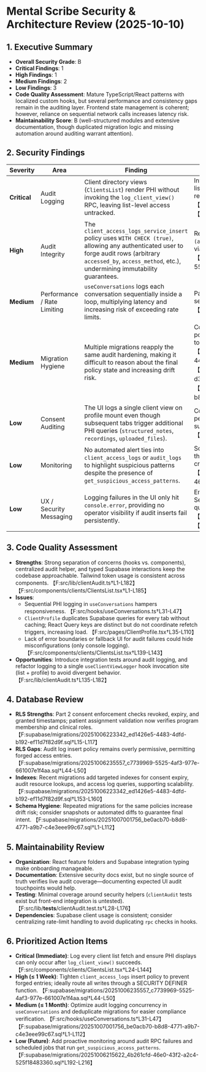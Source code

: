 # Mental Scribe Security & Architecture Review (2025-10-10)

## 1. Executive Summary
- **Overall Security Grade**: B
- **Critical Findings**: 1
- **High Findings**: 1
- **Medium Findings**: 2
- **Low Findings**: 3
- **Code Quality Assessment**: Mature TypeScript/React patterns with localized custom hooks, but several performance and consistency gaps remain in the auditing layer. Frontend state management is coherent; however, reliance on sequential network calls increases latency risk.
- **Maintainability Score**: B (well-structured modules and extensive documentation, though duplicated migration logic and missing automation around auditing warrant attention).

## 2. Security Findings
| Severity | Area | Finding | Recommendation |
| --- | --- | --- | --- |
| **Critical** | Audit Logging | Client directory views (`ClientsList`) render PHI without invoking the `log_client_view()` RPC, leaving list-level access untracked. | Invoke `batchLogClientViews` (or equivalent) after the client list query resolves so every PHI retrieval is logged before rendering. 【F:src/components/clients/ClientsList.tsx†L24-L144】【F:src/lib/clientAudit.ts†L1-L158】 |
| **High** | Audit Integrity | The `client_access_logs_service_insert` policy uses `WITH CHECK (true)`, allowing any authenticated user to forge audit rows (arbitrary `accessed_by`, `access_method`, etc.), undermining immutability guarantees. | Restrict inserts to `service_role` or enforce `WITH CHECK (auth.uid() = accessed_by)` plus strict column defaults via a SECURITY DEFINER RPC. 【F:supabase/migrations/20251006235557_c7739969-5525-4af3-977e-661007e1f4aa.sql†L12-L71】 |
| **Medium** | Performance / Rate Limiting | `useConversations` logs each conversation sequentially inside a loop, multiplying latency and increasing risk of exceeding rate limits. | Parallelize RPC calls (e.g., `Promise.allSettled`) or add a server-side bulk logger to minimize duplicate requests. 【F:src/hooks/useConversations.ts†L21-L47】 |
| **Medium** | Migration Hygiene | Multiple migrations reapply the same audit hardening, making it difficult to reason about the final policy state and increasing drift risk. | Consolidate redundant `audit_logs` / `client_access_logs` policy migrations and add automated verification scripts to assert the desired policy set. 【F:supabase/migrations/20251006223342_ed1426e5-4483-4dfd-b192-ef11d7f82d9f.sql†L1-L159】【F:supabase/migrations/20251007000656_f3ea5a78-d3cd-4956-abec-8ccf21d10729.sql†L1-L63】【F:supabase/migrations/20251007001756_be0acb70-b8d8-4771-a9b7-c4e3eee99c67.sql†L1-L112】 |
| **Low** | Consent Auditing | The UI logs a single client view on profile mount even though subsequent tabs trigger additional PHI queries (`structured_notes`, `recordings`, `uploaded_files`). | Consider contextual logging (e.g., include access_method per tab) or rely on backend triggers to differentiate PHI surface areas for more granular audit trails. 【F:src/pages/ClientProfile.tsx†L35-L120】 |
| **Low** | Monitoring | No automated alert ties into `client_access_logs` or `audit_logs` to highlight suspicious patterns despite the presence of `get_suspicious_access_patterns`. | Schedule a Supabase Edge function or external job to run the RPC and notify security admins when thresholds are crossed. 【F:supabase/migrations/20251006215622_4b261cfd-46e0-43f2-a2c4-525f18483360.sql†L192-L216】 |
| **Low** | UX / Security Messaging | Logging failures in the UI only hit `console.error`, providing no operator visibility if audit inserts fail persistently. | Emit telemetry to a centralized monitoring channel (e.g., Sentry) when RPC calls fail so compliance issues surface quickly. 【F:src/components/clients/ClientsList.tsx†L139-L143】【F:src/pages/ClientProfile.tsx†L112-L119】 |

## 3. Code Quality Assessment
- **Strengths**: Strong separation of concerns (hooks vs. components), centralized audit helper, and typed Supabase interactions keep the codebase approachable. Tailwind token usage is consistent across components. 【F:src/lib/clientAudit.ts†L1-L182】【F:src/components/clients/ClientsList.tsx†L1-L185】
- **Issues**:
  - Sequential PHI logging in `useConversations` hampers responsiveness. 【F:src/hooks/useConversations.ts†L31-L47】
  - `ClientProfile` duplicates Supabase queries for every tab without caching; React Query keys are distinct but do not coordinate refetch triggers, increasing load. 【F:src/pages/ClientProfile.tsx†L35-L110】
  - Lack of error boundaries or fallback UI for audit failures could hide misconfigurations (only console logging). 【F:src/components/clients/ClientsList.tsx†L139-L143】
- **Opportunities**: Introduce integration tests around audit logging, and refactor logging to a single `useClientViewLogger` hook invocation site (list + profile) to avoid divergent behavior. 【F:src/lib/clientAudit.ts†L135-L182】

## 4. Database Review
- **RLS Strengths**: Part 2 consent enforcement checks revoked, expiry, and granted timestamps; patient assignment validation now verifies program membership and clinical roles. 【F:supabase/migrations/20251006223342_ed1426e5-4483-4dfd-b192-ef11d7f82d9f.sql†L15-L117】
- **RLS Gaps**: Audit log insert policy remains overly permissive, permitting forged access entries. 【F:supabase/migrations/20251006235557_c7739969-5525-4af3-977e-661007e1f4aa.sql†L44-L50】
- **Indexes**: Recent migrations add targeted indexes for consent expiry, audit resource lookups, and access log queries, supporting scalability. 【F:supabase/migrations/20251006223342_ed1426e5-4483-4dfd-b192-ef11d7f82d9f.sql†L153-L160】
- **Schema Hygiene**: Repeated migrations for the same policies increase drift risk; consider snapshots or automated diffs to guarantee final intent. 【F:supabase/migrations/20251007001756_be0acb70-b8d8-4771-a9b7-c4e3eee99c67.sql†L1-L112】

## 5. Maintainability Review
- **Organization**: React feature folders and Supabase integration typing make onboarding manageable.
- **Documentation**: Extensive security docs exist, but no single source of truth verifies live audit coverage—documenting expected UI audit touchpoints would help.
- **Testing**: Minimal coverage around security helpers (`clientAudit` tests exist but front-end integration is untested). 【F:src/lib/__tests__/clientAudit.test.ts†L28-L176】
- **Dependencies**: Supabase client usage is consistent; consider centralizing rate-limit handling to avoid duplicating `rpc` checks in hooks.

## 6. Prioritized Action Items
- **Critical (Immediate)**: Log every client list fetch and ensure PHI displays can only occur after `log_client_view()` succeeds. 【F:src/components/clients/ClientsList.tsx†L24-L144】
- **High (≤ 1 Week)**: Tighten `client_access_logs` insert policy to prevent forged entries; ideally route all writes through a SECURITY DEFINER function. 【F:supabase/migrations/20251006235557_c7739969-5525-4af3-977e-661007e1f4aa.sql†L44-L50】
- **Medium (≤ 1 Month)**: Optimize audit logging concurrency in `useConversations` and deduplicate migrations for easier compliance verification. 【F:src/hooks/useConversations.ts†L31-L47】【F:supabase/migrations/20251007001756_be0acb70-b8d8-4771-a9b7-c4e3eee99c67.sql†L1-L112】
- **Low (Future)**: Add proactive monitoring around audit RPC failures and scheduled jobs that run `get_suspicious_access_patterns`. 【F:supabase/migrations/20251006215622_4b261cfd-46e0-43f2-a2c4-525f18483360.sql†L192-L216】
